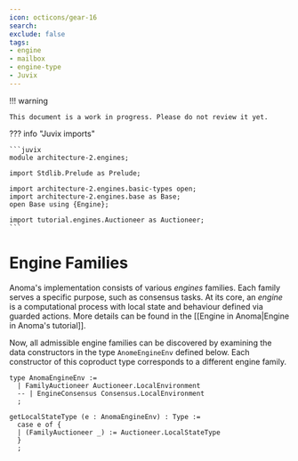```yaml
---
icon: octicons/gear-16
search:
exclude: false
tags:
- engine
- mailbox
- engine-type
- Juvix
---
```



!!! warning

    This document is a work in progress. Please do not review it yet.


??? info "Juvix imports"

    ```juvix
    module architecture-2.engines;

    import Stdlib.Prelude as Prelude;
    
    import architecture-2.engines.basic-types open;
    import architecture-2.engines.base as Base;
    open Base using {Engine};

    import tutorial.engines.Auctioneer as Auctioneer;
    ```

# Engine Families

Anoma's implementation consists of various _engines_ families.
Each family serves a specific purpose, such as consensus tasks.
At its core, an _engine_ is a computational process with local state and behaviour defined via guarded actions. More details can be found in the [[Engine in Anoma|Engine in Anoma's tutorial]].

Now, all admissible engine families can be discovered by examining the data constructors in the type `AnomeEngineEnv` defined below. Each constructor of this coproduct type corresponds to a different engine family.

```juvix
type AnomaEngineEnv :=
  | FamilyAuctioneer Auctioneer.LocalEnvironment
  -- | EngineConsensus Consensus.LocalEnvironment
  ;
```

```juvix
getLocalStateType (e : AnomaEngineEnv) : Type :=
  case e of {
  | (FamilyAuctioneer _) := Auctioneer.LocalStateType
  }
  ; 
```